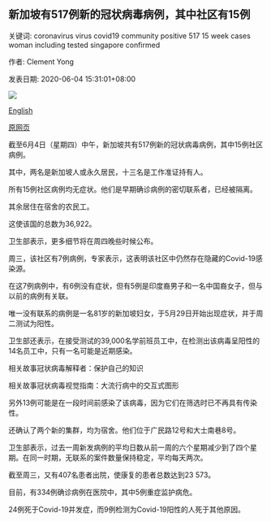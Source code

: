 ## 新加坡有517例新的冠状病毒病例，其中社区有15例

关键词: coronavirus virus covid19 community positive 517 15 week cases woman including tested singapore confirmed

作者: Clement Yong

发表日期: 2020-06-04 15:31:01+08:00

![](https://www.straitstimes.com/sites/default/files/styles/x_large/public/articles/2020/06/04/ycmoh040620.jpg?itok=JJRxo6RZ)

[English](517%20new%20coronavirus%20cases%20in%20Singapore%2C%20including%2015%20in%20community.md)

[原网页](https://www.straitstimes.com/singapore/517-new-coronavirus-cases-including-15-in-community)

截至6月4日（星期四）中午，新加坡共有517例新的冠状病毒病例，其中15例社区病例。

其中，两名是新加坡人或永久居民，十三名是工作准证持有人。

所有15例社区病例均无症状。他们是早期确诊病例的密切联系者，已经被隔离。

其余居住在宿舍的农民工。

这使该国的总数为36,922。

卫生部表示，更多细节将在周四晚些时候公布。

周三，该社区有7例病例，专家表示，这表明该社区中仍然存在隐藏的Covid-19感染源。

在这7例病例中，有6例没有症状，但有5例是印度裔男子和一名中国裔女子，但与以前的病例有关联。

唯一没有联系的病例是一名81岁的新加坡妇女，于5月29日开始出现症状，并于周二测试为阳性。

卫生部还表示，在接受测试的39,000名学前班员工中，在检测出该病毒呈阳性的14名员工中，只有一名可能是近期感染。

相关故事冠状病毒解释者：保护自己的知识

相关故事冠状病毒视觉指南：大流行病中的交互式图形

另外13例可能是在一段时间前感染了该病毒，因为它们在筛选时已不再具有传染性。

还确认了两个新的集群，均为宿舍。他们位于广民路12号和大士南巷8号。

卫生部表示，过去一周新发病例的平均日数从前一周的六个星期减少到了四个星期。在同一时期，无联系的案件数量保持稳定，平均每天两次。

截至周三，又有407名患者出院，使康复的患者总数达到23 573。

目前，有334例确诊病例在医院中，其中5例重症监护病危。

24例死于Covid-19并发症，而9例检测为Covid-19阳性的人死于其他原因。
